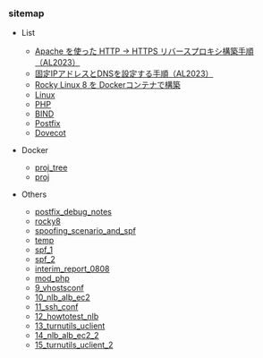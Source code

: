 ### sitemap
- List
  - [Apache を使った HTTP → HTTPS リバースプロキシ構築手順（AL2023）](https://techmsy.github.io/technote/techinfo/rvproxy)
  - [固定IPアドレスとDNSを設定する手順（AL2023）](https://techmsy.github.io/technote/techinfo/ipaddress)
  - [Rocky Linux 8 を Dockerコンテナで構築](https://techmsy.github.io/technote/techinfo/rockylinux8)
  - [Linux](https://techmsy.github.io/technote/techinfo/bestpractice_of_linux)
  - [PHP](https://techmsy.github.io/technote/techinfo/php)
  - [BIND](https://techmsy.github.io/technote/techinfo/bind)
  - [Postfix](https://techmsy.github.io/technote/techinfo/postfix)
  - [Dovecot](https://techmsy.github.io/technote/techinfo/dovecot)

- Docker
  - [proj_tree](https://techmsy.github.io/technote/docker/proj_tree)
  - [proj](https://techmsy.github.io/technote/docker/proj)

- Others
  - [postfix_debug_notes](https://techmsy.github.io/technote/others/postfix_debug_notes)
  - [rocky8](https://techmsy.github.io/technote/others/rocky8)
  - [spoofing_scenario_and_spf](https://techmsy.github.io/technote/others/spoofing_scenario_and_spf)
  - [temp](https://techmsy.github.io/technote/others/temp)
  - [spf_1](https://techmsy.github.io/technote/others/spf_1)
  - [spf_2](https://techmsy.github.io/technote/others/spf_2)
  - [interim_report_0808](https://techmsy.github.io/technote/others/interim_report_0808)
  - [mod_php](https://techmsy.github.io/technote/others/mod_php)
  - [9_vhostsconf](https://techmsy.github.io/technote/others/9_vhostsconf)
  - [10_nlb_alb_ec2](https://techmsy.github.io/technote/others/10_nlb_alb_ec2)
  - [11_ssh_conf](https://techmsy.github.io/technote/others/11_ssh_conf)
  - [12_howtotest_nlb](https://techmsy.github.io/technote/others/12_howtotest_nlb)
  - [13_turnutils_uclient](https://techmsy.github.io/technote/others/13_turnutils_uclient)
  - [14_nlb_alb_ec2_2](https://techmsy.github.io/technote/others/14_nlb_alb_ec2_2)
  - [15_turnutils_uclient_2](https://techmsy.github.io/technote/others/15_turnutils_uclient_2)
